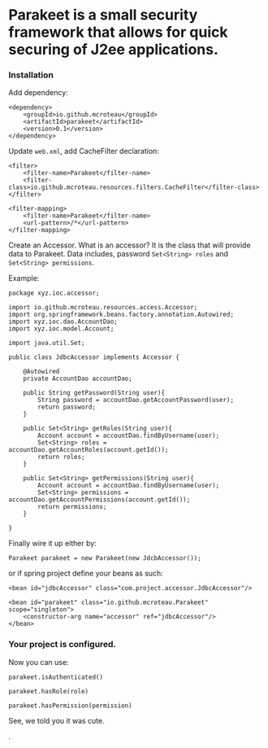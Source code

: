# Parakeet is a small security framework that allows for quick securing of J2ee applications.

### Installation

Add dependency:

```
<dependency>
    <groupId>io.github.mcroteau</groupId>
    <artifactId>parakeet</artifactId>
    <version>0.1</version>
</dependency>
```

Update `web.xml`, add CacheFilter declaration:

```
<filter>
    <filter-name>Parakeet</filter-name>
    <filter-class>io.github.mcroteau.resources.filters.CacheFilter</filter-class>
</filter>

<filter-mapping>
    <filter-name>Parakeet</filter-name>
    <url-pattern>/*</url-pattern>
</filter-mapping>
```

Create an Accessor. What is an accessor? It is the class
that will provide data to Parakeet. Data includes, password
`Set<String> roles` and `Set<String> permissions`.

Example:

```
package xyz.ioc.accessor;

import io.github.mcroteau.resources.access.Accessor;
import org.springframework.beans.factory.annotation.Autowired;
import xyz.ioc.dao.AccountDao;
import xyz.ioc.model.Account;

import java.util.Set;

public class JdbcAccessor implements Accessor {

    @Autowired
    private AccountDao accountDao;

    public String getPassword(String user){
        String password = accountDao.getAccountPassword(user);
        return password;
    }

    public Set<String> getRoles(String user){
        Account account = accountDao.findByUsername(user);
        Set<String> roles = accountDao.getAccountRoles(account.getId());
        return roles;
    }

    public Set<String> getPermissions(String user){
        Account account = accountDao.findByUsername(user);
        Set<String> permissions = accountDao.getAccountPermissions(account.getId());
        return permissions;
    }

}
```

Finally wire it up either by:

`Parakeet parakeet = new Parakeet(new JdcbAccessor());`

or if spring project define your beans as such:

```
<bean id="jdbcAccessor" class="com.project.accessor.JdbcAccessor"/>

<bean id="parakeet" class="io.github.mcroteau.Parakeet" scope="singleton">
    <constructor-arg name="accessor" ref="jdbcAccessor"/>
</bean>
```

### Your project is configured. 

Now you can use:

`parakeet.isAuthenticated()`

`parakeet.hasRole(role)`

`parakeet.hasPermission(permission)`

See, we told you it was cute.









.